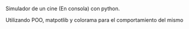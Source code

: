 Simulador de un cine (En consola) con python.

Utilizando POO, matpotlib y colorama para el comportamiento del mismo
